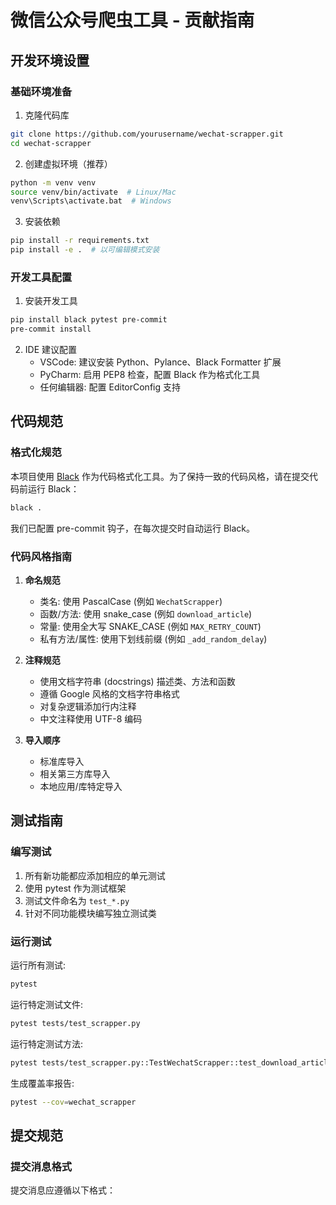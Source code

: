 # 微信公众号爬虫工具 - 贡献指南

## 开发环境设置

### 基础环境准备

1. 克隆代码库

```bash
git clone https://github.com/yourusername/wechat-scrapper.git
cd wechat-scrapper
```

2. 创建虚拟环境（推荐）

```bash
python -m venv venv
source venv/bin/activate  # Linux/Mac
venv\Scripts\activate.bat  # Windows
```

3. 安装依赖

```bash
pip install -r requirements.txt
pip install -e .  # 以可编辑模式安装
```

### 开发工具配置

1. 安装开发工具

```bash
pip install black pytest pre-commit
pre-commit install
```

2. IDE 建议配置
   - VSCode: 建议安装 Python、Pylance、Black Formatter 扩展
   - PyCharm: 启用 PEP8 检查，配置 Black 作为格式化工具
   - 任何编辑器: 配置 EditorConfig 支持

## 代码规范

### 格式化规范

本项目使用 [Black](https://black.readthedocs.io/) 作为代码格式化工具。为了保持一致的代码风格，请在提交代码前运行 Black：

```bash
black .
```

我们已配置 pre-commit 钩子，在每次提交时自动运行 Black。

### 代码风格指南

1. **命名规范**
   - 类名: 使用 PascalCase (例如 `WechatScrapper`)
   - 函数/方法: 使用 snake_case (例如 `download_article`)
   - 常量: 使用全大写 SNAKE_CASE (例如 `MAX_RETRY_COUNT`)
   - 私有方法/属性: 使用下划线前缀 (例如 `_add_random_delay`)

2. **注释规范**
   - 使用文档字符串 (docstrings) 描述类、方法和函数
   - 遵循 Google 风格的文档字符串格式
   - 对复杂逻辑添加行内注释
   - 中文注释使用 UTF-8 编码

3. **导入顺序**
   - 标准库导入
   - 相关第三方库导入
   - 本地应用/库特定导入

## 测试指南

### 编写测试

1. 所有新功能都应添加相应的单元测试
2. 使用 pytest 作为测试框架
3. 测试文件命名为 `test_*.py`
4. 针对不同功能模块编写独立测试类

### 运行测试

运行所有测试:

```bash
pytest
```

运行特定测试文件:

```bash
pytest tests/test_scrapper.py
```

运行特定测试方法:

```bash
pytest tests/test_scrapper.py::TestWechatScrapper::test_download_article
```

生成覆盖率报告:

```bash
pytest --cov=wechat_scrapper
```

## 提交规范

### 提交消息格式

提交消息应遵循以下格式：

